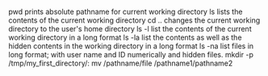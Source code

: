 pwd prints absolute pathname for current working directory
ls lists the contents of the current working directory
cd .. changes the current working directory to the user's home directory
ls -l list the contents of the current working directory in a long format
ls -la list the contents as well as the hidden contents in the working directory in a long format
ls -na list files in long format; with user name and ID numerically and hidden files.
mkdir -p /tmp/my_first_directory/:
mv /pathname/file /pathname1/pathname2
